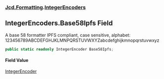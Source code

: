 ### [Jcd.Formatting](Jcd_Formatting.md 'Jcd.Formatting').[IntegerEncoders](Jcd_Formatting_IntegerEncoders.md 'Jcd.Formatting.IntegerEncoders')
## IntegerEncoders.Base58Ipfs Field
A base 58 formatter IPFS compliant, case sensitive, alphabet:  
123456789ABCDEFGHJKLMNPQRSTUVWXYZabcdefghijkmnopqrstuvwxyz  
```csharp
public static readonly IntegerEncoder Base58Ipfs;
```
#### Field Value
[IntegerEncoder](Jcd_Formatting_IntegerEncoder.md 'Jcd.Formatting.IntegerEncoder')
